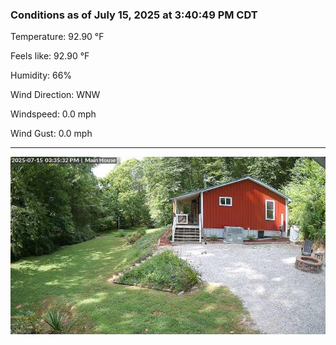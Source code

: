 ### Conditions as of July 15, 2025 at 3:40:49 PM CDT 

Temperature: 92.90 &deg;F

Feels like: 92.90 &deg;F

Humidity: 66%

Wind Direction: WNW

Windspeed: 0.0 mph

Wind Gust: 0.0 mph

---

<img src="./images/latest.jpeg"/>

